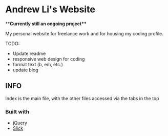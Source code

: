 ﻿# Andrew Li's Website
\****Currently still an ongoing project\*\***

My personal website for freelance work and for housing my coding profile.

TODO:
 * Update readme
 * responsive web design for coding
 * format text (b, em, etc.)
 * update blog

## INFO

Index is the main file, with the other files accessed via the tabs in the top

### Built with
* [jQuery](https://jquery.com/)
*  [Slick](http://kenwheeler.github.io/slick/) 

